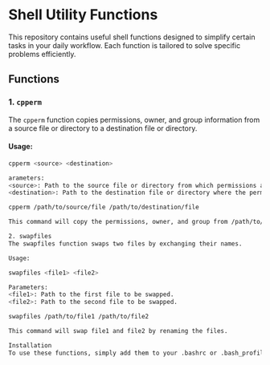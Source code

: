 # Shell Utility Functions

This repository contains useful shell functions designed to simplify certain tasks in your daily workflow. Each function is tailored to solve specific problems efficiently.

## Functions

### 1. `cpperm`

The `cpperm` function copies permissions, owner, and group information from a source file or directory to a destination file or directory.

#### Usage:

```bash
cpperm <source> <destination>

arameters:
<source>: Path to the source file or directory from which permissions are to be copied.
<destination>: Path to the destination file or directory where the permissions will be applied.

cpperm /path/to/source/file /path/to/destination/file

This command will copy the permissions, owner, and group from /path/to/source/file to /path/to/destination/file.

2. swapfiles
The swapfiles function swaps two files by exchanging their names.

Usage:

swapfiles <file1> <file2>

Parameters:
<file1>: Path to the first file to be swapped.
<file2>: Path to the second file to be swapped.

swapfiles /path/to/file1 /path/to/file2

This command will swap file1 and file2 by renaming the files.

Installation
To use these functions, simply add them to your .bashrc or .bash_profile file. This will allow you to access the functions directly from your terminal.
